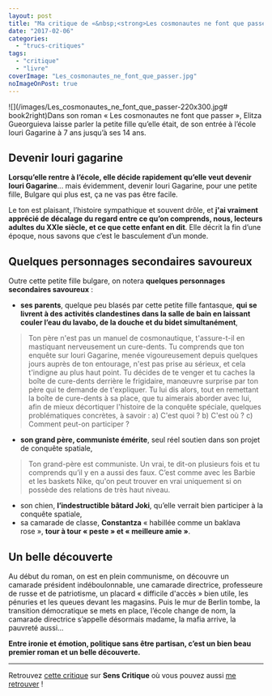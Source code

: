 ```yaml
---
layout: post
title: "Ma critique de «&nbsp;<strong>Les cosmonautes ne font que passer</strong>&nbsp;» d’<em>Elitza Gueorguieva</em>"
date: "2017-02-06"
categories: 
  - "trucs-critiques"
tags: 
  - "critique"
  - "livre"
coverImage: "Les_cosmonautes_ne_font_que_passer.jpg"
noImageOnPost: true
---
```


![](/images/Les_cosmonautes_ne_font_que_passer-220x300.jpg# book2right)Dans son roman « Les cosmonautes ne font que passer », Elitza Gueorguieva laisse parler la petite fille qu’elle était, de son entrée à l’école Iouri Gagarine à 7 ans jusqu’à ses 14 ans.

## Devenir Iouri gagarine

**Lorsqu’elle rentre à l’école, elle décide rapidement qu’elle veut devenir Iouri Gagarine**... mais évidemment, devenir Iouri Gagarine, pour une petite fille, Bulgare qui plus est, ça ne vas pas être facile.

Le ton est plaisant, l’histoire sympathique et souvent drôle, et **j'ai vraiment apprécié de décalage du regard entre ce qu’on comprends, nous, lecteurs adultes du XXIe siècle, et ce que cette enfant en dit**. Elle décrit la fin d’une époque, nous savons que c’est le basculement d’un monde.

## Quelques personnages secondaires savoureux

Outre cette petite fille bulgare, on notera **quelques personnages secondaires savoureux** :

- **ses parents**, quelque peu blasés par cette petite fille fantasque, **qui se livrent à des activités clandestines dans la salle de bain en laissant couler l’eau du lavabo, de la douche et du bidet simultanément**,

<blockquote class="citation">Ton père n'est pas un manuel de cosmonautique, t'assure-t-il en mastiquant nerveusement un cure-dents. Tu comprends que ton enquête sur Iouri Gagarine, menée vigoureusement depuis quelques jours auprès de ton entourage, n'est pas prise au sérieux, et cela t'indigne au plus haut point. Tu décides de te venger et tu caches la boîte de cure-dents derrière le frigidaire, manœuvre surprise par ton père qui te demande de t'expliquer. Tu lui dis alors, tout en remettant la boîte de cure-dents à sa place, que tu aimerais aborder avec lui, afin de mieux décortiquer l'histoire de la conquête spéciale, quelques problématiques concrètes, à savoir : a) C'est quoi ? b) C'est où ? c) Comment peut-on participer&nbsp;?</blockquote>

- **son grand père, communiste émérite**, seul réel soutien dans son projet de conquête spatiale,

<blockquote class="citation">Ton grand-père est communiste. Un vrai, te dit-on plusieurs fois et tu comprends qu’il y en a aussi des faux. C’est comme avec les Barbie et les baskets Nike, qu'on peut trouver en vrai uniquement si on possède des relations de très haut niveau.</blockquote>

- son chien, **l’indestructible bâtard Joki**, qu’elle verrait bien participer à la conquête spatiale,
- sa camarade de classe, **Constantza** « habillée comme un baklava rose », **tour à tour « peste » et « meilleure amie »**.

## Un belle découverte

Au début du roman, on est en plein communisme, on découvre un camarade président indéboulonnable, une camarade directrice, professeure de russe et de patriotisme, un placard « difficile d'accès » bien utile, les pénuries et les queues devant les magasins. Puis le mur de Berlin tombe, la transition démocratique se mets en place, l’école change de nom, la camarade directrice s’appelle désormais madame, la mafia arrive, la pauvreté aussi...

**Entre ironie et émotion, politique sans être partisan, c’est un bien beau premier roman et un belle découverte.**

* * *

Retrouvez [cette critique](https://www.senscritique.com/livre/Les_cosmonautes_ne_font_que_passer/critique/119273972) sur **Sens Critique** où vous pouvez aussi [me retrouver](http://www.senscritique.com/Arnaud_Malon) !
